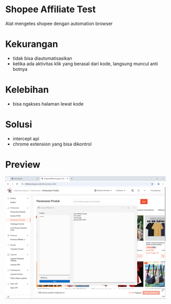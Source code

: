 # Shopee Affiliate Test
Alat mengetes shopee dengan automation browser

# Kekurangan
- tidak bisa diautomatisasikan
- ketika ada aktivitas klik yang berasal dari kode, langsung muncul anti botnya

# Kelebihan
- bisa ngakses halaman lewat kode

# Solusi
- intercept api
- chrome extension yang bisa dikontrol

# Preview
![preview.png](preview.png)